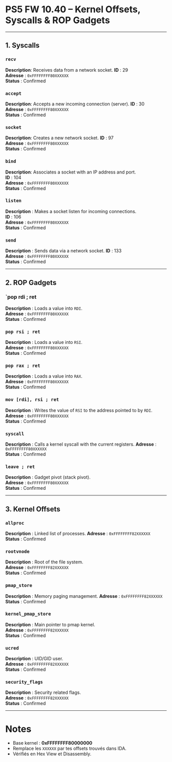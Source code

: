 # PS5 FW 10.40 – Kernel Offsets, Syscalls & ROP Gadgets

---

## 1. Syscalls

### `recv`
**Description**: Receives data from a network socket. 
**ID** : 29  
**Adresse** : `0xFFFFFFFF80XXXXXX`  
**Status** :  Confirmed  

### `accept`
**Description**: Accepts a new incoming connection (server).
**ID** : 30  
**Adresse** : `0xFFFFFFFF80XXXXXX`  
**Status** :  Confirmed  

### `socket`
**Description**: Creates a new network socket.
**ID** : 97  
**Adresse** : `0xFFFFFFFF80XXXXXX`  
**Status** :  Confirmed  

### `bind`
**Description**: Associates a socket with an IP address and port.  
**ID** : 104  
**Adresse** : `0xFFFFFFFF80XXXXXX`  
**Status** :  Confirmed  

### `listen`
**Description** : Makes a socket listen for incoming connections.  
**ID** : 106  
**Adresse** : `0xFFFFFFFF80XXXXXX`  
**Status** :  Confirmed  

### `send`
**Description** : Sends data via a network socket.
**ID** : 133  
**Adresse** : `0xFFFFFFFF80XXXXXX`  
**Status** :  Confirmed  

---

## 2. ROP Gadgets

### `pop rdi ; ret
**Description** : Loads a value into `RDI`.  
**Adresse** : `0xFFFFFFFF80XXXXXX`  
**Status** :  Confirmed  

### `pop rsi ; ret`
**Description** : Loads a value into `RSI`.  
**Adresse** : `0xFFFFFFFF80XXXXXX`  
**Status** :  Confirmed  

### `pop rax ; ret`
**Description** : Loads a value into `RAX`.  
**Adresse** : `0xFFFFFFFF80XXXXXX`  
**Status** :  Confirmed  

### `mov [rdi], rsi ; ret`
**Description** : Writes the value of `RSI` to the address pointed to by `RDI`.  
**Adresse** : `0xFFFFFFFF80XXXXXX`  
**Status** :  Confirmed  

### `syscall`
**Description** : Calls a kernel syscall with the current registers. 
**Adresse** : `0xFFFFFFFF80XXXXXX`  
**Status** :  Confirmed  

### `leave ; ret`
**Description** : Gadget pivot (stack pivot).  
**Adresse** : `0xFFFFFFFF80XXXXXX`  
**Status** :  Confirmed  

---

## 3. Kernel Offsets

### `allproc`
**Description** : Linked list of processes. 
**Adresse** : `0xFFFFFFFF82XXXXXX`  
**Status** :  Confirmed  

### `rootvnode`
**Description** : Root of the file system.  
**Adresse** : `0xFFFFFFFF82XXXXXX`  
**Status** :  Confirmed  

### `pmap_store`
**Description** : Memory paging management. 
**Adresse** : `0xFFFFFFFF82XXXXXX`  
**Status** :  Confirmed  

### `kernel_pmap_store`
**Description** : Main pointer to pmap kernel.  
**Adresse** : `0xFFFFFFFF82XXXXXX`  
**Status** :  Confirmed  

### `ucred`
**Description** : UID/GID user.  
**Adresse** : `0xFFFFFFFF82XXXXXX`  
**Status** :  Confirmed  

### `security_flags`
**Description** : Security related flags.  
**Adresse** : `0xFFFFFFFF82XXXXXX`  
**Status** :  Confirmed  

---

# Notes

- Base kernel : **0xFFFFFFFF80000000**  
- Remplace les `XXXXXX` par tes offsets trouvés dans IDA.  
- Vérifiés en Hex View et Disassembly.  


